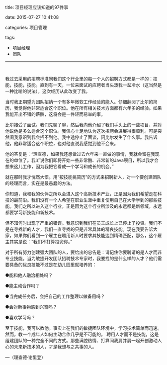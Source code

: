 title:  项目经理应该知道的97件事 

date: 2015-07-27 10:41:08

categories: 项目管理

tags:

- 项目经理
- 团队

------

​                         

我过去采用的招聘标准同我们这个行业里的每一个人的招聘方式都是一样的：技能，技能，技能。直到有一天，一位来面试的应聘者当头泼我一盆冷水（这当然是一种比喻的说法），这次经历从此改变了我。

 当时我正期望为团队招纳一个有多年微软工作经验的能人。仔细翻阅了比尔的简历，我觉得他非常适合这个职位。他在所有相关技术方面都有六年多的经验。如果我能开出不错的薪酬，这将会是一件轻而易举的事。

比尔接受了面试。我们先聊了聊，然后我向他介绍了我们手头上的一些项目，并对他说他是多么适合这个职位。我信心十足地认为这次招聘会进展得很顺利。可是突然间我意识到我会招不到他。我中途停止了面谈，问比尔发生了什么事。我告诉他，他非常适合这个职位，也对他直说我感觉到他不会来。

 他的答复是：“理查德，如果我还想做过去六年来一直做的事情，我就会留在我现在的单位了。我听说你们即将开始一些非常酷、非常新的Java项目，所以我才会想来这儿工作，因为我把它看成一个学习和成长的机会。” 

就在那时我才恍然大悟。用“按技能挑简历”的方式来招聘新人，对一个要创建团队的经理而言，实在是最愚蠢的方法。 

你知道，我和我的伙伴之所以会进入这个高新技术产业，正是因为我们希望走在科技的最前沿。我们没有一个人希望在职业生涯中重复使用自己在大学学到的那些技能。我们之所以进入这个行业，正是因为这个行业所涉及的永远都是新领域，永远都要学习新技能和新技术。

 但不知何时出现了严重的错误。我意识到我们在员工成长上已停止了投资。我们不是在寻找新的人才，我们一直寻找的只是非常具体的精良技能。现在我要告诉大家，如果你们看到一个雇主在聘用新人时要求其技能达到精确匹配，那么，这个雇主其实是说：“我们不打算投资你。”

对于所有努力创建强大团队的人，要给出的忠告是：请记住你要聘请的是人才而非专业技能。当为敏捷开发团队招聘技术专家时，我要找的是什么样的人才？他们需要具备的优良技能不过是在幼儿园里就培养的：

 ●能和他人融洽相处吗？

 ●能主动合作吗？

 ●当完成任务后，会把自己的工作整理以做备用吗？ 

 ●会对新事物感到兴奋吗？

 ●喜欢学习吗？

 至于技能，我可以教他。事实上在我们的敏捷团队环境中，学习技术简单而迅速。然而，教一个成年人如何主动合作几乎是不可能的。 聘用人才而不是技能，这是组建团队的一种完全不同的方式。那些满腔热情、打算同我肩并肩一起开创激动人心的未来新技术的人，才是我想与之共事的人。

—（理查德·谢里登）

​              










